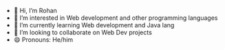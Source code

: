- 👋 Hi, I’m Rohan
- 👀 I’m interested in Web development and other programming languages 
- 🌱 I’m currently learning Web development and Java lang
- 💞️ I’m looking to collaborate on Web Dev projects
- 😄 Pronouns: He/him

<!---
Rohan-08-12/Rohan-08-12 is a ✨ special ✨ repository because its `README.md` (this file) appears on your GitHub profile.
You can click the Preview link to take a look at your changes.
--->
